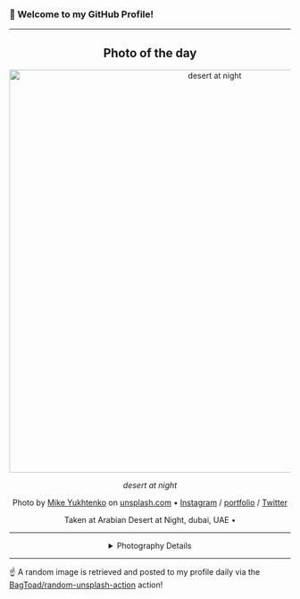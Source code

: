 ### 👋 Welcome to my GitHub Profile!

----
<div align="center">

## Photo of the day
  
  <a href="https://unsplash.com/photos/desert-at-night-a2kD4b0KK4s"><img width="720" src="https://images.unsplash.com/photo-1554110397-9bac083977c6?crop=entropy&cs=tinysrgb&fit=max&fm=jpg&ixid=M3w1OTQ0OTd8MHwxfHJhbmRvbXx8fHx8fHx8fDE3MTYwMTIzODl8&ixlib=rb-4.0.3&q=80&w=1080" alt="desert at night"></a>
  
  <em>desert at night</em>
  
  <em></em>

  Photo by [Mike Yukhtenko](http://maicle.co.uk) on [unsplash.com](https://unsplash.com/) • [Instagram](https://instagram.com/ya.maicle) / [portfolio](http://maicle.co.uk) / [Twitter](https://twitter.com/yamaicle)
  
  Taken at Arabian Desert at Night, dubai, UAE • 
  
  ---
  
<details>
<summary>Photography Details</summary>
  
| Parameter     | Value |
| ------------- | ----- |
| Camera Model  | Nikon D5200 |
| Exposure Time | 1/800 |
| Aperture      | 5 |
| Focal Length  | 105 |
| ISO           | 160 |
| Location      | Arabian Desert at Night, dubai, UAE (UAE) |
| Coordinates   | Latitude null, Longitude null |

</details>

</div>

----

☝️ A random image is retrieved and posted to my profile daily via the [BagToad/random-unsplash-action](https://github.com/BagToad/random-unsplash-action) action!

